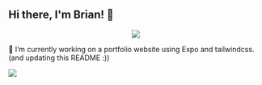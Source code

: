 ## Hi there, I'm Brian! 👋

<div id="header" align="center">
  <img src="https://media1.giphy.com/media/v1.Y2lkPTc5MGI3NjExenJkc3N3ZHpqcXVpbGR6c3JmajJidHQ0OXAyd2FteHRuaXljd2R3cyZlcD12MV9pbnRlcm5hbF9naWZfYnlfaWQmY3Q9Zw/CuuSHzuc0O166MRfjt/giphy.gif"/>
</div>

<!-- [![Brian's GitHub stats](https://github-readme-stats.vercel.app/api?username=deebran)](https://github.com/anuraghazra/github-readme-stats) -->

🔭 I’m currently working on a portfolio website using Expo and tailwindcss. (and updating this README :))

![](https://komarev.com/ghpvc/?username=deebran)

<!--
**deebran/deebran** is a ✨ _special_ ✨ repository because its `README.md` (this file) appears on your GitHub profile.

Here are some ideas to get you started:


- 🌱 I’m currently learning ...
- 👯 I’m looking to collaborate on ...
- 🤔 I’m looking for help with ...
- 💬 Ask me about ...
- 📫 How to reach me: ...
- 😄 Pronouns: ...
- ⚡ Fun fact: ...
-->
